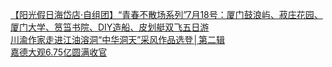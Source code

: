   
[【阳光假日海岱店·自组团】“青春不散场系列”7月18号：厦门鼓浪屿、菽庄花园、厦门大学、筼筜书院、DIY造船、皮划艇双飞五日游](http://www.dianyue.me/archives/409/xie25psxh999tb3j/)  
[川渝作家走进江油溶洞“中华洞天”采风作品选登│第二辑](http://www.dianyue.me/archives/590/c3r8s3yishme73cr/)  
[嘉德大观6.75亿圆满收官](http://www.dianyue.me/archives/878/u1hzhtul1wh0yfv6/)